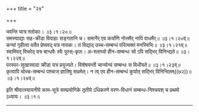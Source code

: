 +++
title = "२४"

+++

भवन्ति चात्र श्लोकाः।   ॥३।१।२०॥  
समस्याद्याः सह-क्रीडा विवाहाः सङ्गतानि च। समानैर् एव कर्याणि नोत्तमैर् नापि वाधमैर्॥   ॥३।१।२०व्॥  
कन्यां गृहीत्वा वर्तेत प्रेष्यवद् यत्र नायकः। तं विद्याद् उच्च-सम्बन्धं परित्यक्तं मनस्विभिः॥   ॥३।१।२१व्॥  
स्वामिवद् विचरेद् यत्र बान्धवैः स्वैः पुरस्-कृतः। अ-श्लाघ्यो हीन-सम्बन्धः सो ऽपि सद्भिर् विनिन्द्यते॥   ॥३।१।२२व्॥  
परस्पर-सुखास्वादा क्रीडा यत्र प्रयुज्यते। विशेषयन्ती चान्योन्यं सम्बन्धः स विधीयते॥   ॥३।१।२३व्॥  
कृत्वापि चोच्च-सम्बन्धं पश्चाज् ज्ञातिषु सन्नमेत्। न त्व् एव हीन-सम्बन्धं कुर्यात् सद्भिर् विनिन्दितम्((७२))॥ ॥३।१।२४व्॥  

इति श्रीवात्स्यायनीये काम-सूत्रे साम्प्रयोगिके तृतीये ऽधिकरणे वरण-विधानं सम्बन्ध-निश्चयश् च प्रथमो ऽध्यायः। ॥३।१॥  


**************************************************************************  